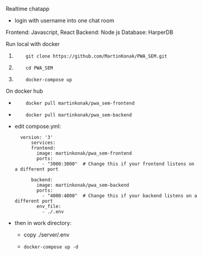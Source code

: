 Realtime chatapp
- login with username into one chat room

Frontend: Javascript, React
Backend: Node js
Database: HarperDB

Run local with docker
1.         git clone https://github.com/MartinKonak/PWA_SEM.git
2.         cd PWA_SEM
3.         docker-compose up


On docker hub
-         docker pull martinkonak/pwa_sem-frontend
-         docker pull martinkonak/pwa_sem-backend
- edit compose.yml:

        version: '3'
            services:
            frontend:
              image: martinkonak/pwa_sem-frontend
              ports:
                - "3000:3000"  # Change this if your frontend listens on a different port

            backend:
              image: martinkonak/pwa_sem-backend
              ports:
                - "4000:4000"  # Change this if your backend listens on a different port
              env_file:
                - ./.env

- then in work directory:
  - copy ./server/.env
  -     docker-compose up -d
